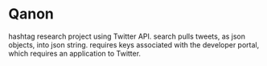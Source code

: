 # Qanon
hashtag research project using Twitter API. search pulls tweets, as json objects, into json string. requires keys associated with the developer portal, which requires an application to Twitter.
